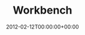 ---
title: Workbench
type: workshop
image: /workshop/images/workbench.jpg
socialShare: false
date: 2012-02-12T00:00:00+00:00
hideDate: true
---